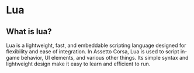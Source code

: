 # Lua

## What is lua?

Lua is a lightweight, fast, and embeddable scripting language designed for flexibility and ease of integration. In Assetto Corsa, Lua is used to script in-game behavior, UI elements, and various other things. Its simple syntax and lightweight design make it easy to learn and efficient to run.